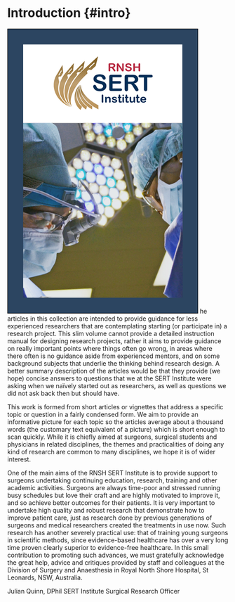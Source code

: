 


# Introduction {#intro}

![SERT](images/cover.png)
he articles in this collection are intended to provide guidance for less experienced researchers that are contemplating starting (or participate in) a research project. This slim volume cannot provide a detailed instruction manual for designing research projects, rather it aims to provide guidance on really important points where things often go wrong, in areas where there often is no guidance aside from experienced mentors, and on some background subjects that underlie the thinking behind research design. A better summary description of the articles would be that they provide (we hope) concise answers to questions that we at the SERT Institute were asking when we naïvely started out as researchers, as well as questions we did not ask back then but should have. 

This work is formed from short articles or vignettes that address a specific topic or question in a fairly condensed form. We aim to provide an informative picture for each topic so the articles average about a thousand words (the customary text equivalent of a picture) which is short enough to scan quickly.  While it is chiefly aimed at surgeons, surgical students and physicians in related disciplines, the themes and practicalities of doing any kind of research are common to many disciplines, we hope it is of wider interest.

One of the main aims of the RNSH SERT Institute is to provide support to surgeons undertaking continuing education, research, training and other academic activities. Surgeons are always time-poor and stressed running busy schedules but love their craft and are highly motivated to improve it, and so achieve better outcomes for their patients. It is very important to undertake high quality and robust research that demonstrate how to improve patient care, just as research done by previous generations of surgeons and medical researchers created the treatments in use now. Such research has another severely practical use: that of training young surgeons in scientific methods, since evidence-based healthcare has over a very long time proven clearly superior to evidence-free healthcare.  In this small contribution to promoting such advances, we must gratefully acknowledge the great help, advice and critiques provided by staff and colleagues at the Division of Surgery and Anaesthesia in Royal North Shore Hospital, St Leonards, NSW, Australia. 

Julian Quinn, DPhil
SERT Institute Surgical Research Officer

